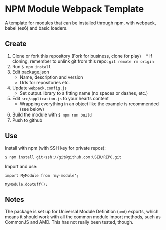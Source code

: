 # NPM Module Webpack Template

A template for modules that can be installed through npm, with webpack, babel (es6) and basic loaders.

## Create

1. Clone or fork this repository (Fork for business, clone for play)
    * If cloning, remember to unlink git from this repo: `git remote rm origin`
1. Run `$ npm install`
1. Edit package.json
    * Name, description and version
    * Urls for repositories etc.
1. Update `webpack.config.js`
    * Set output.library to a fitting name (no spaces or dashes, etc.)
1. Edit `src/application.js` to your hearts content
    * Wrapping everything in an object like the example is recommended (see below)
1. Build the module with `$ npm run build`
1. Push to github

## Use

Install with npm (with SSH key for private repos):

`$ npm install git+ssh://git@github.com:USER/REPO.git`

Import and use:

```
import MyModule from 'my-module';

MyModule.doStuff();
```

## Notes

The package is set up for Universal Module Definition (`umd`) exports, which means it should work with all the common module import methods, such as CommonJS and AMD. This has not really been tested, though.
